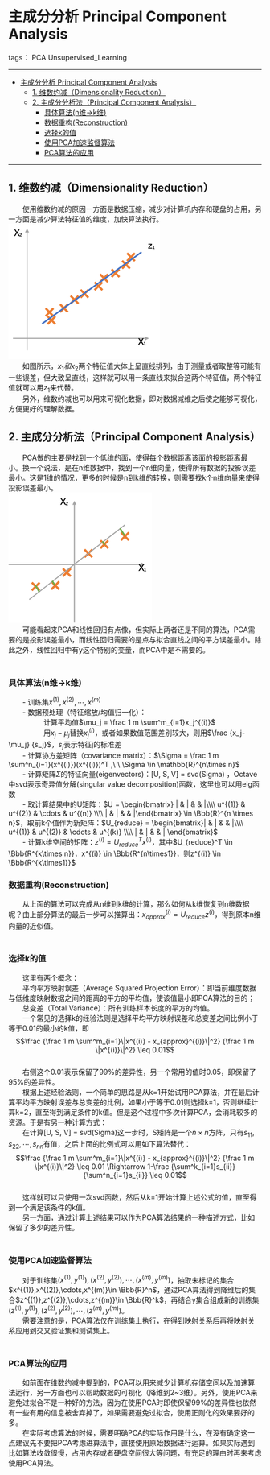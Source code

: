 # 主成分分析 Principal Component Analysis

tags： PCA Unsupervised_Learning

---
<!-- TOC -->

- [主成分分析 Principal Component Analysis](#主成分分析-principal-component-analysis)
    - [1. 维数约减（Dimensionality Reduction）](#1-维数约减dimensionality-reduction)
    - [2. 主成分分析法（Principal Component Analysis）](#2-主成分分析法principal-component-analysis)
        - [具体算法(n维->k维)](#具体算法n维-k维)
        - [数据重构(Reconstruction)](#数据重构reconstruction)
        - [选择k的值](#选择k的值)
        - [使用PCA加速监督算法](#使用pca加速监督算法)
        - [PCA算法的应用](#pca算法的应用)

<!-- /TOC -->

---

## 1. 维数约减（Dimensionality Reduction）  
　　使用维数约减的原因一方面是数据压缩，减少对计算机内存和硬盘的占用，另一方面是减少算法特征值的维度，加快算法执行。  
![dimensionality_reduction](../img/dimensionality_reduction.png)  
 　　如图所示，$x_1和x_2$两个特征值大体上呈直线排列，由于测量或者取整等可能有一些误差，但大致呈直线，这样就可以用一条直线来拟合这两个特征值，两个特征值就可以用$z_1$来代替。  
 　　另外，维数约减也可以用来可视化数据，即对数据减维之后使之能够可视化，方便更好的理解数据。  
 
## 2. 主成分分析法（Principal Component Analysis）   
　　PCA做的主要是找到一个低维的面，使得每个数据距离该面的投影距离最小。换一个说法，是在n维数据中，找到一个n维向量，使得所有数据的投影误差最小。这是1维的情况，更多的时候是n到k维的转换，则需要找k个n维向量来使得投影误差最小。  
![pca](../img/pca.png)  
　　可能看起来PCA和线性回归有点像，但实际上两者还是不同的算法，PCA需要的是投影误差最小，而线性回归需要的是点与拟合直线之间的平方误差最小。除此之外，线性回归中有y这个特别的变量，而PCA中是不需要的。  
　　  
### 具体算法(n维->k维)  
　　- 训练集$x^{(1)},x^{(2)},\cdots,x^{(m)}$  
　　- 数据预处理（特征缩放/均值归一化）：  
　　　　　计算平均值$\mu_j = \frac 1 m \sum^m_{i=1}x_j^{(i)}$  
　　　　　用$x_j-\mu_j$替换$x_j^{(i)}$，或者如果数值范围差别较大，则用$\frac {x_j-\mu_j} {s_j}$，$s_j$表示特征j的标准差  
　　- 计算协方差矩阵（covariance matrix）：$\Sigma = \frac 1 m \sum^n_{i=1}(x^{(i)})(x^{(i)})^T ,\ \ \Sigma \in \mathbb{R}^{n\times n}$  
　　- 计算矩阵$\Sigma$的特征向量(eigenvectors)：[U, S, V] = svd(Sigma)  ，Octave中svd表示奇异值分解(singular value decomposition)函数，这里也可以用eig函数  
　　- 取计算结果中的U矩阵：$U = \begin{bmatrix} | & | & & |\\\\ u^{(1)} & u^{(2)} & \cdots & u^{(n)} \\\\ | & | & & |\end{bmatrix} \in \Bbb{R}^{n \times n}$，取前k个值作为新矩阵：$U_{reduce} = \begin{bmatrix}| & | & & |\\\\ u^{(1)} & u^{(2)} & \cdots & u^{(k)} \\\\ | & | & & | \end{bmatrix}$  
　　- 计算k维空间的矩阵：$z^{(i)} = U_{reduce}^T x^{(i)}$，其中$U_{reduce}^T \in \Bbb{R^{k\times n}}，x^{(i)} \in \Bbb{R^{n\times1}}，则z^{(i)} \in \Bbb{R^{k\times1}}$  

### 数据重构(Reconstruction)  
　　从上面的算法可以完成从n维到k维的计算，那么如何从k维恢复到n维数据呢？由上部分算法的最后一步可以推算出：$x_{approx}^{(i)} = U_{reduce}z^{(i)}$，得到原本n维向量的近似值。  
　　  
### 选择k的值  
　　这里有两个概念：  
　　平均平方映射误差（Average Squared Projection Error）：即当前维度数据与低维度映射数据之间的距离的平方的平均值，使该值最小即PCA算法的目的；  
　　总变差（Total Variance）：所有训练样本长度的平方的均值。  
　　一个常见的选择k的经验法则是选择平均平方映射误差和总变差之间比例小于等于0.01的最小的k值，即  
$$\frac {\frac 1 m \sum^m_{i=1}\|x^{(i)} - x_{approx}^{(i)}\|^2} {\frac 1 m \|x^{(i)}\|^2} \leq 0.01$$  
　　右侧这个0.01表示保留了99%的差异性，另一个常用的值时0.05，即保留了95%的差异性。  
　　根据上述经验法则，一个简单的思路是从k=1开始试用PCA算法，并在最后计算平均平方映射误差与总变差的比例，如果小于等于0.01则选择k=1，否则继续计算k=2，直至得到满足条件的k值。但是这个过程中多次计算PCA，会消耗较多的资源。于是有另一种计算方式：  
　　在计算[U, S, V] = svd(Sigma)这一步时，S矩阵是一个$n\times n$方阵，只有$s_{11},s_{22},\cdots,s_{nn}$有值，之后上面的比例式可以用如下算法替代：  
$$\frac {\frac 1 m \sum^m_{i=1}\|x^{(i)} - x_{approx}^{(i)}\|^2} {\frac 1 m \|x^{(i)}\|^2} \leq 0.01 \Rightarrow 1-\frac {\sum^k_{i=1}s_{ii}}{\sum^n_{i=1}s_{ii}} \leq 0.01$$  
　　这样就可以只使用一次svd函数，然后从k=1开始计算上述公式的值，直至得到一个满足该条件的k值。  
　　另一方面，通过计算上述结果可以作为PCA算法结果的一种描述方式，比如保留了多少的差异性。  
　　  
### 使用PCA加速监督算法  
　　对于训练集$(x^{(1)},y^{(1)}),(x^{(2)},y^{(2)}),\cdots,(x^{(m)},y^{(m)})$，抽取未标记的集合$x^{(1)},x^{(2)},\cdots,x^{(m)}\in \Bbb{R}^n$，通过PCA算法得到降维后的集合$z^{(1)},z^{(2)},\cdots,z^{(m)}\in \Bbb{R}^k$，再结合y集合组成新的训练集$(z^{(1)},y^{(1)}),(z^{(2)},y^{(2)}),\cdots,(z^{(m)},y^{(m)})$。  
　　需要注意的是，PCA算法仅在训练集上执行，在得到映射关系后再将映射关系应用到交叉验证集和测试集上。  
　　
### PCA算法的应用  
　　如前面在维数约减中提到的，PCA可以用来减少计算机存储空间以及加速算法运行，另一方面也可以帮助数据的可视化（降维到2~3维）。另外，使用PCA来避免过拟合不是一种好的方法，因为在使用PCA时即使保留99%的差异性也依然有一些有用的信息被舍弃掉了，如果需要避免过拟合，使用正则化的效果要好的多。  
　　在实际考虑算法的时候，需要明确PCA的实际作用是什么，在没有确定这一点建议先不要把PCA考虑进算法中，直接使用原始数据进行运算。如果实际遇到比如算法收敛很慢，占用内存或者硬盘空间很大等问题，有充足的理由时再来考虑使用PCA算法。  
